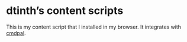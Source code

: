 # dtinth’s content scripts

This is my content script that I installed in my browser.
It integrates with [cmdpal](https://docs.dt.in.th/cmdpal/index.html).

